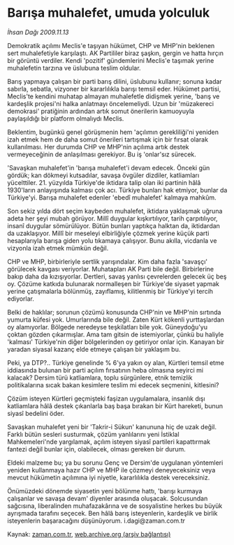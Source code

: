 # Barışa muhalefet, umuda yolculuk

*İhsan Dağı 2009.11.13*

<tr><td class="metin" colspan="2" style="padding-top: 20px; padding-left: 5px; ">Demokratik açılımı Meclis'e taşıyan hükümet, CHP ve MHP'nin beklenen sert muhalefetiyle karşılaştı. AK Partililer biraz şaşkın, gergin ve hatta hırçın bir görüntü verdiler. Kendi 'pozitif' gündemlerini Meclis'e taşımak yerine muhalefetin tarzına ve üslubuna teslim oldular.</td></tr><tr><td class="metin" colspan="2" style="padding-top: 20px; padding-left: 5px; "><p> Barış yapmaya çalışan bir parti barış dilini, üslubunu kullanır; sonuna kadar sabırla, sebatla, vizyoner bir kararlılıkla barışı temsil eder. Hükümet partisi, Meclis'te kendini muhatap almayan muhalefetle didişmek yerine, 'barış ve kardeşlik projesi'ni halka anlatmayı öncelemeliydi. Uzun bir 'müzakereci demokrasi' pratiğinin ardından artık somut önerilerin kamuoyuyla paylaşıldığı bir platform olmalıydı Meclis.
<p>Beklentim, bugünkü genel görüşmenin hem 'açılımın gerekliliği'ni yeniden izah etmek hem de daha somut önerileri tartışmak için bir fırsat olarak kullanılması. Her durumda CHP ve MHP'nin açılıma artık destek vermeyeceğinin de anlaşılması gerekiyor. Bu iş 'onlar'sız sürecek.
<p>'Savaşkan muhalefet'in 'barışa muhalefet'i devam edecek. Önceki gün gördük; kan dökmeyi kutsadılar, savaşa övgüler dizdiler, katliamları yücelttiler. 21. yüzyılda Türkiye'de iktidara talip olan iki partinin hâlâ 1930'ların anlayışında kalması çok acı. Türkiye bunları hak etmiyor, bunlar da Türkiye'yi. Barışa muhalefet edenler 'ebedî muhalefet' kalmaya mahkûm.
<p> Son sekiz yılda dört seçim kaybeden muhalefet, iktidara yaklaşmak uğruna adeta her şeyi mubah görüyor. Millî duygular kışkırtılıyor, tarih çarpıtılıyor, insanî duygular sömürülüyor. Bütün bunları yaptıkça halktan da, iktidardan da uzaklaşıyor. Millî bir meseleyi elbirliğiyle çözmek yerine küçük parti hesaplarıyla barışa giden yolu tıkamaya çalışıyor. Bunu akılla, vicdanla ve vizyonla izah etmek mümkün değil.
<p> CHP ve MHP, birbirleriyle sertlik yarışındalar. Kim daha fazla 'savaşçı' görülecek kavgası veriyorlar. Muhatapları AK Parti bile değil. Birbirlerine bakıp daha da kızışıyorlar. Dertleri, savaş yanlısı çevrelerden gelecek üç beş oy. Çözüme katkıda bulunarak normalleşen bir Türkiye'de siyaset yapmak yerine çatışmalarla bölünmüş, zayıflamış, kilitlenmiş bir Türkiye'yi tercih ediyorlar.
<p> Belki de haklılar; sorunun çözümü konusunda CHP'nin ve MHP'nin sırtında yumurta küfesi yok. Umurlarında bile değil. Zaten Kürt kökenli yurttaşlardan oy alamıyorlar. Bölgede neredeyse teşkilatları bile yok. Güneydoğu'yu çoktan gözden çıkarmışlar. Ama tam gitsin de istemiyorlar, çünkü bu haliyle 'kalması' Türkiye'nin diğer bölgelerinden oy getiriyor onlar için. Kanayan bir yaradan siyasal kazanç elde etmeye çalışan bir yaklaşım bu.
<p> Peki, ya DTP?.. Türkiye genelinde % 6'ya yakın oy alan, Kürtleri temsil etme iddiasında bulunan bir parti açılım fırsatının heba olmasına seyirci mi kalacak? Dersim türü katliamlara, toplu sürgünlere, etnik temizlik politikalarına sıcak bakan kesimlere teslim mi edecek seçmenini, kitlesini?
<p> Çözüm isteyen Kürtleri geçmişteki faşizan uygulamalara, insanlık dışı katliamlara hâlâ destek çıkanlarla baş başa bırakan bir Kürt hareketi, bunun siyasî bedelini öder.
<p>Savaşkan muhalefet yeni bir 'Takrir-i Sükun' kanununa hiç de uzak değil. Farklı bütün sesleri susturmak, çözüm yanlılarını yeni İstiklal Mahkemeleri'nde yargılamak, açılım isteyen siyasî partileri kapattırmak fantezi değil bunlar için, olabilecek, olması gereken bir durum.
<p> Eldeki malzeme bu; ya bu sorunu Genç ve Dersim'de uygulanan yöntemleri yeniden kullanmaya hazır CHP ve MHP ile çözmeyi deneyeceksiniz veya mevcut hükümetin açılımına iyi niyetle, kararlılıkla destek vereceksiniz.
<p> Önümüzdeki dönemde siyasetin yeni bölünme hattı, 'barışı kurmaya çalışanlar ve savaşa devam' diyenler arasında oluşacak. Solcusundan sağcısına, liberalinden muhafazakârına ve de sosyalistine herkes bu büyük ayrışmada tarafını seçecek. Ben hâlâ barış isteyenlerin, kardeşlik ve birlik isteyenlerin başaracağını düşünüyorum. i.dagi@zaman.com.tr<br/></p></p></p></p></p></p></p></p></p></p></p></td></tr>

Kaynak: [zaman.com.tr](http://zaman.com.tr/yazar.do?yazino=915157), [web.archive.org (arşiv bağlantısı)](http://web.archive.org/web/20100121005831/http://www.zaman.com.tr:80/yazar.do?yazino=915157)
